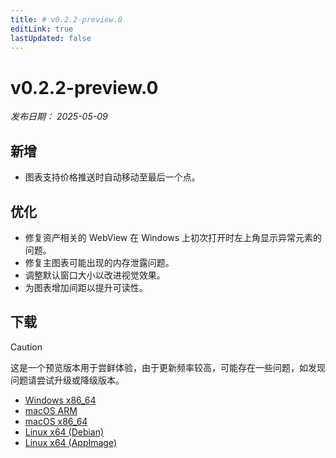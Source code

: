 ```yaml
---
title: # v0.2.2-preview.0
editLink: true
lastUpdated: false
---
```


# v0.2.2-preview.0  <Badge type="warning" text="preview" />

_发布日期： 2025-05-09_

## 新增

- 图表支持价格推送时自动移动至最后一个点。

## 优化

- 修复资产相关的 WebView 在 Windows 上初次打开时左上角显示异常元素的问题。
- 修复主图表可能出现的内存泄露问题。
- 调整默认窗口大小以改进视觉效果。
- 为图表增加间距以提升可读性。

## 下载


> [!CAUTION]
> 这是一个预览版本用于尝鲜体验，由于更新频率较高，可能存在一些问题，如发现问题请尝试升级或降级版本。


- [Windows x86_64](https://assets.lbkrs.com/github/release/longbridge-desktop/preview/longbridge-v0.2.2-preview.0-windows-x86_64.exe)
- [macOS ARM](https://assets.lbkrs.com/github/release/longbridge-desktop/preview/longbridge-v0.2.2-preview.0-macos-aarch64.dmg)
- [macOS x86_64](https://assets.lbkrs.com/github/release/longbridge-desktop/preview/longbridge-v0.2.2-preview.0-macos-x86_64.dmg)
- [Linux x64 (Debian)](https://assets.lbkrs.com/github/release/longbridge-desktop/preview/longbridge-v0.2.2-preview.0-linux-x86_64.deb)
- [Linux x64 (AppImage)](https://assets.lbkrs.com/github/release/longbridge-desktop/preview/longbridge-v0.2.2-preview.0-linux-x86_64.AppImage)